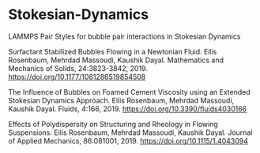 # Stokesian-Dynamics
LAMMPS Pair Styles for bubble pair interactions in Stokesian Dynamics

Surfactant Stabilized Bubbles Flowing in a Newtonian Fluid. Eilis Rosenbaum, Mehrdad Massoudi, Kaushik Dayal. Mathematics and Mechanics of Solids, 24:3823-3842, 2019.
https://doi.org/10.1177/1081286519854508

The Influence of Bubbles on Foamed Cement Viscosity using an Extended Stokesian Dynamics Approach. Eilis Rosenbaum, Mehrdad Massoudi, Kaushik Dayal. Fluids, 4:166, 2019.
https://doi.org/10.3390/fluids4030166

Effects of Polydispersity on Structuring and Rheology in Flowing Suspensions. Eilis Rosenbaum, Mehrdad Massoudi, Kaushik Dayal. Journal of Applied Mechanics, 86:081001, 2019.
https://doi.org/10.1115/1.4043094
